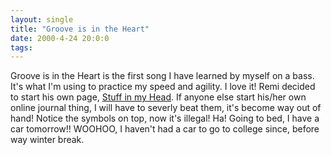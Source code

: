 ```yaml
---
layout: single
title: "Groove is in the Heart"
date: 2000-4-24 20:0:0
tags: 
---
```


Groove is in the Heart is the first song I have learned by myself on a bass. It's what I'm using to practice my speed and agility. I love it! Remi decided to start his own page, [Stuff in my Head][1]. If anyone else start his/her own online journal thing, I will have to severly beat them, it's become way out of hand! Notice the symbols on top, now it's illegal! Ha! Going to bed, I have a car tomorrow!! WOOHOO, I haven't had a car to go to college since, before way winter break.



   [1]: http://www.geocities.com/proremius/
